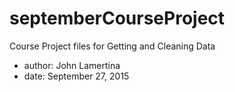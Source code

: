 # septemberCourseProject
Course Project files for Getting and Cleaning Data
* author: John Lamertina
* date: September 27, 2015